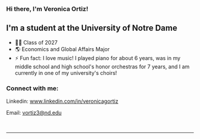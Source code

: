 ### Hi there, I'm Veronica Ortiz!

## I'm a student at the University of Notre Dame

- 👩‍💻  Class of 2027
- 🌎  Economics and Global Affairs Major
- ⚡ Fun fact: I love music! I played piano for about 6 years, was in my middle school and high school's honor orchestras for 7 years, and I am currently in one of my university's choirs!

### Connect with me:

Linkedin: www.linkedin.com/in/veronicagortiz

Email: vortiz3@nd.edu


<br />

---

